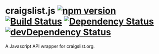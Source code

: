 # craigslist.js [![npm version](https://badge.fury.io/js/playback-queue.svg)](https://badge.fury.io/js/playback-queue) [![Build Status](https://travis-ci.org/jakemmarsh/craigslist.js.svg?branch=master)](https://travis-ci.org/jakemmarsh/craigslist.js) [![Dependency Status](https://david-dm.org/jakemmarsh/craigslist.js.svg)](https://david-dm.org/jakemmarsh/craigslist.js) [![devDependency Status](https://david-dm.org/jakemmarsh/craigslist.js/dev-status.svg)](https://david-dm.org/jakemmarsh/craigslist.js#info=devDependencies)
A Javascript API wrapper for craigslist.org.
